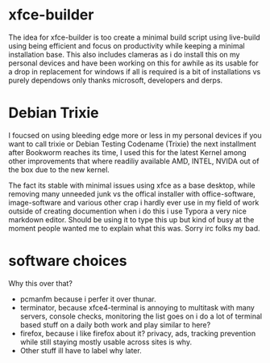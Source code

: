 # xfce-builder

The idea for xfce-builder is too create a minimal build script using live-build using being efficient and focus on productivity while keeping a minimal installation base. This also includes clameras as i do install this on my personal devices and have been working on this for awhile as its usable for a drop in replacement for windows if all is required is a bit of installations vs purely dependows only thanks microsoft, developers and derps.


# Debian Trixie

I foucsed on using bleeding edge more or less in my personal devices if you want to call trixie or Debian Testing Codename (Trixie) the next installment after Bookworm reaches its time, I used this for the latest Kernel among other improvements that where readiliy available AMD, INTEL, NVIDA out of the box due to the new kernel.

The fact its stable with minimal issues using xfce as a base desktop, while removing many unneeded junk vs the offical installer with office-software, image-software and various other crap i hardly ever use in my field of work outside of creating documention when i do this i use Typora a very nice markdown editor. Should be using it to type this up but kind of busy at the moment people wanted me to explain what this was. Sorry irc folks my bad.

# software choices

  Why this over that?
  
  - pcmanfm because i perfer it over thunar.
  - terminator, because xfce4-terminal is annoying to multitask with many servers, console checks, monitoring the list goes on i do a lot of terminal based stuff on a daily both work and play similar to here?
  - firefox, because i like firefox about it? privacy, ads, tracking prevention while still staying mostly usable across sites is why.
  - Other stuff ill have to label why later.
